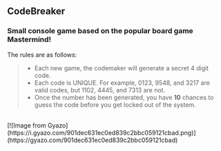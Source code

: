 ## CodeBreaker
### Small console game based on the popular board game Mastermind!

The rules are as follows: 
<br />
>- Each new game, the codemaker will generate a secret 4 digit code. 
>- Each code is UNIQUE. For example, 0123, 9548, and 3217 are valid codes, but 1102, 4445, and 7313 are not.
>- Once the number has been generated, you have **10** chances to guess the code before you get locked out of the system. 
<br />
[![Image from Gyazo](https://i.gyazo.com/901dec631ec0ed839c2bbc059121cbad.png)](https://gyazo.com/901dec631ec0ed839c2bbc059121cbad)
<br />

